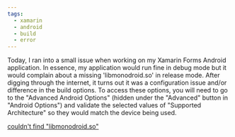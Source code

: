 ```yaml
---
tags:
  - xamarin
  - android
  - build
  - error
---
```


Today, I ran into a small issue when working on my Xamarin Forms Android application. In essence, my application would run fine in debug mode but it would complain about a missing 'libmonodroid.so' in release mode. After digging through the internet, it turns out it was a configuration issue and/or difference in the build options. To access these options, you will need to go to the "Advanced Android Options" (hidden under the "Advanced" button in "Android Options") and validate the selected values of "Supported Architecture" so they would match the device being used.

[couldn't find "libmonodroid.so"](https://forums.xamarin.com/discussion/55557/couldnt-find-libmonodroid-so)